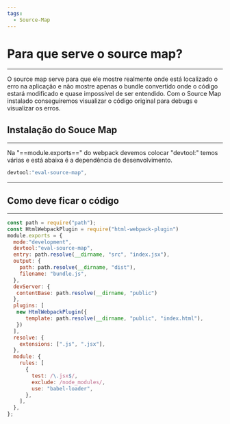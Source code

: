 ```yaml
---
tags:
  - Source-Map
---
```

# Para que serve o source map?

---

O source map serve para que ele mostre realmente onde está localizado o erro na aplicação e não mostre apenas o bundle convertido onde o código estará modificado e quase impossível de ser entendido. Com o Source Map instalado conseguiremos visualizar o código original para debugs e visualizar os erros.

  

## Instalação do Souce Map

---

Na "==module.exports==" do webpack devemos colocar "devtool:" temos várias e está abaixa é a dependência de desenvolvimento.

```JavaScript
devtool:"eval-source-map",
```

---

## Como deve ficar o código

---

```JavaScript
const path = require("path");
const HtmlWebpackPlugin = require("html-webpack-plugin")
module.exports = {
  mode:"development",
  devtool:"eval-source-map",
  entry: path.resolve(__dirname, "src", "index.jsx"),
  output: {
    path: path.resolve(__dirname, "dist"),
    filename: "bundle.js",
  },
  devServer: {
   contentBase: path.resolve(__dirname, "public")
  },
  plugins: [
   new HtmlWebpackPlugin({
      template: path.resolve(__dirname, "public", "index.html"),
   })
  ],
  resolve: {
    extensions: [".js", ".jsx"],
  },
  module: {
    rules: [
      {
        test: /\.jsx$/,
        exclude: /node_modules/,
        use: "babel-loader",
      },
    ],
  },
};
```